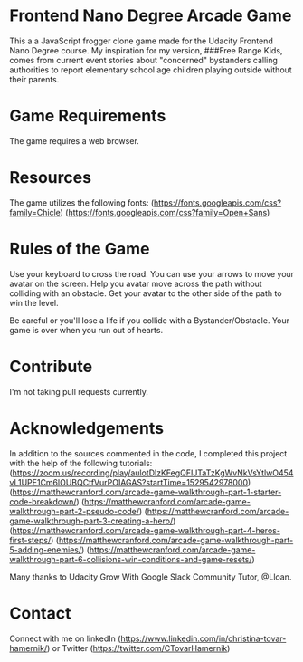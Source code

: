 Frontend Nano Degree Arcade Game
===============================

This a a JavaScript frogger clone game made for the Udacity Frontend Nano Degree course. 
My inspiration for my version, ###Free Range Kids, comes from current event stories about "concerned" bystanders calling authorities to report elementary school age children playing outside without their parents. 

Game Requirements
=================
The game requires a web browser.

Resources
=========
The game utilizes the following fonts:
  (https://fonts.googleapis.com/css?family=Chicle)
  (https://fonts.googleapis.com/css?family=Open+Sans)
  
Rules of the Game
=================
Use your keyboard to cross the road. You can use your arrows to move your avatar on the screen. Help you avatar move across the path without colliding with an obstacle. Get your avatar to the other side of the path to win the level.

Be careful or you'll lose a life if you collide with a Bystander/Obstacle. Your game is over when you run out of hearts.

Contribute
==========
I'm not taking pull requests currently.

Acknowledgements
================
In addition to the sources commented in the code, I completed this project with the help of the following tutorials:
  (https://zoom.us/recording/play/aulotDlzKFegQFIJTaTzKgWvNkVsYtlwO454vL1UPE1Cm6lOUBQCtfVurPOIAGAS?startTime=1529542978000)
  (https://matthewcranford.com/arcade-game-walkthrough-part-1-starter-code-breakdown/)
  (https://matthewcranford.com/arcade-game-walkthrough-part-2-pseudo-code/)
  (https://matthewcranford.com/arcade-game-walkthrough-part-3-creating-a-hero/)
  (https://matthewcranford.com/arcade-game-walkthrough-part-4-heros-first-steps/)
  (https://matthewcranford.com/arcade-game-walkthrough-part-5-adding-enemies/)
  (https://matthewcranford.com/arcade-game-walkthrough-part-6-collisions-win-conditions-and-game-resets/)

Many thanks to Udacity Grow With Google Slack Community Tutor, @Lloan.

Contact
=======
Connect with me on linkedIn (https://www.linkedin.com/in/christina-tovar-hamernik/) or Twitter (https://twitter.com/CTovarHamernik)
